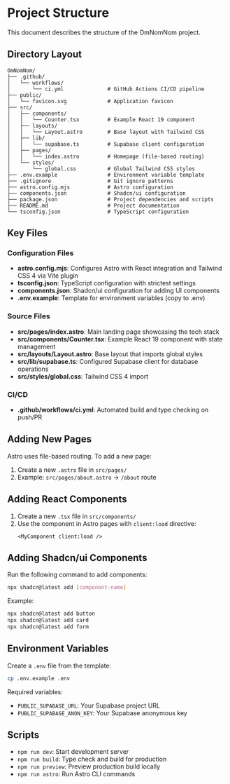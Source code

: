 # Project Structure

This document describes the structure of the OmNomNom project.

## Directory Layout

```
OmNomNom/
├── .github/
│   └── workflows/
│       └── ci.yml              # GitHub Actions CI/CD pipeline
├── public/
│   └── favicon.svg             # Application favicon
├── src/
│   ├── components/
│   │   └── Counter.tsx         # Example React 19 component
│   ├── layouts/
│   │   └── Layout.astro        # Base layout with Tailwind CSS
│   ├── lib/
│   │   └── supabase.ts         # Supabase client configuration
│   ├── pages/
│   │   └── index.astro         # Homepage (file-based routing)
│   └── styles/
│       └── global.css          # Global Tailwind CSS styles
├── .env.example                # Environment variable template
├── .gitignore                  # Git ignore patterns
├── astro.config.mjs            # Astro configuration
├── components.json             # Shadcn/ui configuration
├── package.json                # Project dependencies and scripts
├── README.md                   # Project documentation
└── tsconfig.json               # TypeScript configuration
```

## Key Files

### Configuration Files

- **astro.config.mjs**: Configures Astro with React integration and Tailwind CSS 4 via Vite plugin
- **tsconfig.json**: TypeScript configuration with strictest settings
- **components.json**: Shadcn/ui configuration for adding UI components
- **.env.example**: Template for environment variables (copy to .env)

### Source Files

- **src/pages/index.astro**: Main landing page showcasing the tech stack
- **src/components/Counter.tsx**: Example React 19 component with state management
- **src/layouts/Layout.astro**: Base layout that imports global styles
- **src/lib/supabase.ts**: Configured Supabase client for database operations
- **src/styles/global.css**: Tailwind CSS 4 import

### CI/CD

- **.github/workflows/ci.yml**: Automated build and type checking on push/PR

## Adding New Pages

Astro uses file-based routing. To add a new page:

1. Create a new `.astro` file in `src/pages/`
2. Example: `src/pages/about.astro` → `/about` route

## Adding React Components

1. Create a new `.tsx` file in `src/components/`
2. Use the component in Astro pages with `client:load` directive:
   ```astro
   <MyComponent client:load />
   ```

## Adding Shadcn/ui Components

Run the following command to add components:
```bash
npx shadcn@latest add [component-name]
```

Example:
```bash
npx shadcn@latest add button
npx shadcn@latest add card
npx shadcn@latest add form
```

## Environment Variables

Create a `.env` file from the template:
```bash
cp .env.example .env
```

Required variables:
- `PUBLIC_SUPABASE_URL`: Your Supabase project URL
- `PUBLIC_SUPABASE_ANON_KEY`: Your Supabase anonymous key

## Scripts

- `npm run dev`: Start development server
- `npm run build`: Type check and build for production
- `npm run preview`: Preview production build locally
- `npm run astro`: Run Astro CLI commands
